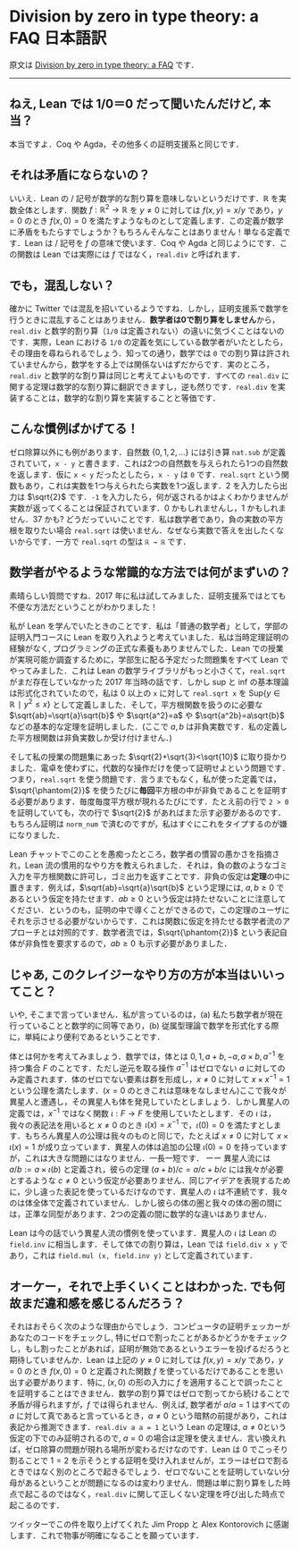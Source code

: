 # Division by zero in type theory: a FAQ 日本語訳

原文は [Division by zero in type theory: a FAQ](https://xenaproject.wordpress.com/2020/07/05/division-by-zero-in-type-theory-a-faq/) です．

---

<!-- ## Hey! I heard that Lean thinks 1/0 = 0. Is that true? -->
## ねえ, Lean では 1/0＝0 だって聞いたんだけど, 本当？

<!-- Yes. So do Coq and Agda and many other theorem provers. -->

本当ですよ．Coq や Agda，その他多くの証明支援系と同じです．

<!-- ## Doesn’t that lead to contradictions? -->
## それは矛盾にならないの？

<!-- No. It just means that Lean’s $/$ symbol doesn’t mean mathematical division. Let $\mathbb{R}$ denote the real numbers. Let’s define a function $f:\mathbb{R}^2\to\mathbb{R}$ by $f(x,y)=x/y$ if $y\not=0$ and $f(x,0)=0$. Does making that definition give us a contradiction in mathematics? No, of course not! It’s just a definition. Lean uses the symbol $/$ to mean $f$. As does Coq, Agda etc. Lean calls it `real.div` by the way, not $f$. -->

いいえ．Lean の $/$ 記号が数学的な割り算を意味しないというだけです．$\mathbb{R}$ を実数全体とします．関数 $f:\mathbb{R}^2\to\mathbb{R}$ を  $y\not=0$ に対しては $f(x,y)=x/y$ であり，$y=0$ のとき $f(x,0)=0$ を満たすようなものとして定義します．この定義が数学に矛盾をもたらすでしょうか？もちろんそんなことはありません！単なる定義です．Lean は $/$ 記号を $f$ の意味で使います．Coq や Agda と同じようにです．この関数は Lean では実際には $f$ ではなく，`real.div` と呼ばれます．

<!-- ## But doesn’t that lead to confusion? -->
## でも，混乱しない？

<!-- It certainly seems to lead to confusion on Twitter. But it doesn’t lead to confusion when doing mathematics in a theorem prover. **Mathematicians don’t divide by 0** and hence in practice they never notice the difference between `real.div` and mathematical division (for which `1/0` is undefined). Indeed, if a mathematician is asking what Lean thinks `1/0` is, one might ask the mathematician why they are even asking, because as we all know, dividing by `0` is not allowed in mathematics, and hence this cannot be relevant to their work. In fact knowing `real.div` is the same as knowing mathematical division; any theorem about one translates into a theorem about the other, so having `real.div` is equivalent to having mathematical division. -->

確かに Twitter では混乱を招いているようですね．しかし，証明支援系で数学を行うときに混乱することはありません．**数学者は0で割り算をしません**から，`real.div` と数学的割り算（`1/0` は定義されない）の違いに気づくことはないのです．実際，Lean における `1/0` の定義を気にしている数学者がいたとしたら，その理由を尋ねられるでしょう．知っての通り，数学では `0` での割り算は許されていませんから，数学をする上では関係ないはずだからです．実のところ，`real.div` と数学的な割り算は同じと考えてよいものです．すべての `real.div` に関する定理は数学的な割り算に翻訳できますし，逆も然りです．`real.div` を実装することは，数学的な割り算を実装することと等価です．

<!-- ## This convention is stupid though! -->
## こんな慣例ばかげてる！

<!-- It gets worse. There’s a subtraction `nat.sub` defined on the natural numbers $\lbrace 0,1,2,\ldots \rbrace$, with notation `x - y`, and it eats two natural numbers and spits out another natural number. If `x` and `y` are terms of type `ℕ` and `x < y`, then `x - y` will be `0`. There’s a function called `real.sqrt` which takes as input a real number, and outputs a real number. If you give it $2$, it outputs $\sqrt{2}$. I don’t know what happens if you give it the input $-1$, beyond the fact that it is guaranteed to output a real number. Maybe it’s $0$. Maybe it’s $1$. Maybe it’s $37$. I don’t care. I am a mathematician, and if I want to take the square root of a negative real number, I won’t use `real.sqrt` because I don’t want an answer in the reals, and the type of `real.sqrt` is `ℝ → ℝ`. -->

ゼロ除算以外にも例があります．自然数 $\lbrace 0,1,2,\ldots \rbrace$ には引き算 `nat.sub` が定義されていて，`x - y` と書きます．これは2つの自然数を与えられたら1つの自然数を返します．仮に `x < y` だったとしたら，`x - y` は `0` です．`real.sqrt` という関数もあり，これは実数を1つ与えられたら実数を1つ返します．$2$ を入力したら出力は $\sqrt{2}$ です．`-1` を入力したら，何が返されるかはよくわかりませんが実数が返ってくることは保証されています．$0$ かもしれませんし，$1$ かもしれません．$37$ かも? どうだっていいことです．私は数学者であり，負の実数の平方根を取りたい場合 `real.sqrt` は使いません．なぜなら実数で答えを出したくないからです．一方で `real.sqrt` の型は `ℝ → ℝ` です．

<!-- ## Why can’t you just do it the sensible way like mathematicians do? -->
## 数学者がやるような常識的な方法では何がまずいの？

<!-- Great question! I tried this in 2017! Turns out it’s really inconvenient in a theorem prover! -->

素晴らしい質問ですね．2017 年に私は試してみました．証明支援系ではとても不便な方法だということがわかりました！

<!-- Here’s how I learnt Lean. I came at it as a “normal mathematician”, who was thinking about integrating Lean into their undergraduate introduction to proof course. I had no prior experience with theorem provers, and no formal background in programming. As a feasibility study, I tried to use Lean to do all the problem sheets which I was planning on giving the undergraduates. This was back in 2017 when Lean’s maths library was much smaller, and `real.sqrt` did not yet exist. However the basic theory of sups and infs had been formalised, so I defined `real.sqrt x`, for `x` non-negative, to be $Sup\lbrace y\in\mathbb{R} ∣ y^2\leq x\rbrace$, and proved the basic theorems that one would want in an interface for a square root function, such as $\sqrt{ab}=\sqrt{a}\sqrt{b}$ and $\sqrt{a^2}=a$ and $\sqrt{a^2b}=a\sqrt{b}$ and so on (here $a,b$ are non-negative reals, the only reals which my function would accept). -->

私が Lean を学んでいたときのことです．私は「普通の数学者」として，学部の証明入門コースに Lean を取り入れようと考えていました．私は当時定理証明の経験がなく, プログラミングの正式な素養もありませんでした．Lean での授業が実現可能か調査するために，学部生に配る予定だった問題集をすべて Lean でやってみました．これは Lean の数学ライブラリがもっと小さくて，`real.sqrt` がまだ存在していなかった 2017 年当時の話です．しかし sup と inf の基本理論は形式化されていたので，私は 0 以上の `x` に対して `real.sqrt x` を $\mathrm{Sup}\lbrace y\in\mathbb{R} ∣ y^2\leq x\rbrace$ として定義しました．そして，平方根関数を扱うのに必要な $\sqrt{ab}=\sqrt{a}\sqrt{b}$ や $\sqrt{a^2}=a$ や $\sqrt{a^2b}=a\sqrt{b}$ などの基本的な定理を証明しました．(ここで $a, b$ は非負実数です．私の定義した平方根関数は非負実数しか受け付けません．)

<!-- I then set out to prove $\sqrt{2}+\sqrt{3}<\sqrt{10}$, a question on a problem sheet from my course. The students are told not to use a calculator, and asked to find a proof which only uses algebraic manipulations, i.e. the interface for `real.sqrt`. Of course, the way I had set things up, **every time** I used the $\sqrt{\phantom{2}}$ symbol I had to supply a proof that what I was taking the square root of was non-negative. Every time the symbol occurred in my proof. Even if I had proved `2 > 0` on the previous line, I had to prove it again on this line, because this line also had a $\sqrt{2}$ in. Of course the proof is just by `norm_num`, but that was 10 characters which I soon got sick of typing. -->

そして私の授業の問題集にあった $\sqrt{2}+\sqrt{3}<\sqrt{10}$ に取り掛かりました．電卓を使わずに，代数的な操作だけを使って証明せよという問題です．つまり，`real.sqrt` を使う問題です．言うまでもなく，私が使った定義では，$\sqrt{\phantom{2}}$ を使うたびに**毎回**平方根の中が非負であることを証明する必要があります．毎度毎度平方根が現れるたびにです．たとえ前の行で `2 > 0` を証明していても，次の行で $\sqrt{2}$ があればまた示す必要があるのです．もちろん証明は `norm_num` で済むのですが，私はすぐにこれをタイプするのが嫌になりました．

<!-- I then moaned about this on the Lean chat, was mocked for my silly mathematician conventions, and shown the idiomatic Lean way to do it. The idiomatic way to do it is to allow garbage inputs like negative numbers into your square root function, and return garbage outputs. It is in the **theorems** where one puts the non-negativity hypotheses. For example, the statement of the theorem that $\sqrt{ab}=\sqrt{a}\sqrt{b}$ has the hypotheses that $a,b\geq 0$. Note that it does not also have the hypothesis that $ab\geq 0$, as one can deduce this within the proof and not bother the user with it. This is in contrast to the mathematicians’ approach, where the proof that $ab\geq 0$ would also need to be supplied because it is in some sense part of the $\sqrt{\phantom{2}}$ notation. -->

Lean チャットでこのことを愚痴ったところ，数学者の慣習の愚かさを指摘され，Lean 流の慣用的なやり方を教えられました．それは，負の数のようなゴミ入力を平方根関数に許可し，ゴミ出力を返すことです．非負の仮定は**定理**の中に置きます．例えば，$\sqrt{ab}=\sqrt{a}\sqrt{b}$ という定理には, $a,b\geq 0$ であるという仮定を持たせます．$ab\geq 0$ という仮定は持たせないことに注意してください．というのも，証明の中で導くことができるので，この定理のユーザにそれを示させる必要がないからです．これは関数に仮定を持たせる数学者流のアプローチとは対照的です．数学者流では，$\sqrt{\phantom{2}}$ という表記自体が非負性を要求するので，$ab\geq 0$ も示す必要がありました．

<!-- ## So you’re saying this crazy way is actually better? -->
## じゃあ, このクレイジーなやり方の方が本当はいいってこと？

<!-- No, not really. I’m saying that it is (a) mathematically equivalent to what we mathematicians currently do and (b) simply more convenient when formalising mathematics in dependent type theory. -->

いや, そこまで言っていません．私が言っているのは，(a) 私たち数学者が現在行っていることと数学的に同等であり，(b) 従属型理論で数学を形式化する際に，単純により便利であるということです．

<!-- What actually is a field anyway? For a mathematician, a field is a set $F$ equipped with $0,1,a+b,-a,a\times b,a^{-1}$ where the inversion function $a^{-1}$ is only defined for non-zero $a$. The non-zero elements of a field form a group, so we have axioms such as $x\times x^{-1}=1$ for $x\not=0$ (and this doesn’t even make sense for $x=0$). Let’s say we encountered an alien species, who had also discovered fields, but their set-up involved a function $\iota :F\to F$ instead of our $x^{-1}$. Their $\iota$ was defined, using our notation, by $\iota(x)=x^{-1}$ for $x\not=0$, and $\iota(0)=0$. Their axioms are of course just the same as ours, for example they have $x\times \iota(x)=1$ for $x\not=0$. They have an extra axiom $\iota(0)=0$, but this is no big deal. It’s swings and roundabouts — they define $a/b:=a\times\iota(b)$ and their theorem $(a+b)/c=a/c+b/c$ doesn’t require $c\not=0$, whereas ours does. They are simply using slightly different notation to express the same idea. Their $\iota$ is discontinuous. Ours is not defined everywhere. But there is a canonical isomorphism of categories between our category of fields and theirs. There is no difference mathematically between the two set-ups. -->

体とは何かを考えてみましょう．数学では，体とは $0,1,a+b,-a,a\times b,a^{-1}$ を持つ集合 $F$ のことです．ただし逆元を取る操作 $a^{-1}$ はゼロでない $a$ に対してのみ定義されます．体のゼロでない要素は群を形成し，$x\not=0$ に対して $x\times x^{-1}=1$ という公理を満たします．($x = 0$ のときこれは意味をなしません)ここで我々が異星人と遭遇し，その異星人も体を発見していたとしましょう．しかし異星人の定義では，$x^{-1}$ ではなく関数 $\iota :F\to F$ を使用していたとします．その $\iota$ は，我々の表記法を用いると $x\not=0$ のとき $\iota(x)=x^{-1}$ で，$\iota(0)=0$ を満たすとします．もちろん異星人の公理は我々のものと同じで，たとえば $x\not=0$ に対して $x\times \iota(x)=1$ が成り立っています．異星人の体は追加の公理 $\iota(0)=0$ を持っていますが，これは大きな問題にはなりません．一長一短です． ーー 異星人流には $a/b:=a\times\iota(b)$ と定義され，彼らの定理 $(a+b)/c=a/c+b/c$ には我々が必要とするような $c\not=0$ という仮定が必要ありません．同じアイデアを表現するために，少し違った表記を使っているだけなのです．異星人の $\iota$ は不連続です．我々のは体全体で定義されていません．しかし彼らの体の圏と我々の体の圏の間には，正準な同型があります．2つの定義の間に数学的な違いはありません．

<!-- Lean uses the alien species convention. The aliens’ `\iota` is Lean’s `field.inv` , and Lean’s `field.div x y` is defined to be `field.mul (x, field.inv y)`. -->

Lean は今の話でいう異星人流の慣例を使っています．異星人の $ι$ は Lean の `field.inv` に相当します．そして体での割り算は，Lean では `field.div x y` であり，これは `field.mul (x, field.inv y)` として定義されています．

<!-- ## OK so I can see that it can be made to work. Why do I still feel a bit uncomfortable about all this? -->
## オーケー，それで上手くいくことはわかった. でも何故まだ違和感を感じるんだろう？

<!-- It’s probably for the following reason. You are imagining that a computer proof checker will be checking your work, and in particular checking to see if you ever divided by zero, and if you did then you expect it to throw an error saying that your proof is invalid. What you need to internalise is that Lean is just using that function $f$ above, defined by $f(x,y)=x/y$ for $y\not=0$ and $f(x,0)=0$. In particular you cannot prove false things by applying $f$ to an input of the form $(x,0)$, because the way to get a contradiction by dividing by zero and then continuing will involve invoking theorems which are true for mathematical division but which are not true for $f$. For example perhaps a mathematician would say $a/a=1$ is true for all $a$, with the implicit assumption that $a\not=0$ and that this can be inferred from the notation. Lean’s theorem that `real.div a a = 1` is only proved under the assumption that $a\not=0$, so the theorem cannot be invoked if $a=0$. In other words, the problem simply shows up at a different point in the argument. Lean won’t accept your proof of $1=2$ which sneakily divides by $0$ on line 8, but the failure will occur at a different point in the argument. The failure will still however be the assertion that you have a denominator which you have not proved is nonzero. It will simply not occur at the point when you do the division, it will occur at the point where you invoke the theorem which is not true for `real.div`. -->

それはおそらく次のような理由からでしょう．コンピュータの証明チェッカーがあなたのコードをチェックし, 特にゼロで割ったことがあるかどうかをチェックし，もし割ったことがあれば，証明が無効であるというエラーを投げるだろうと期待していませんか．Lean は上記の $y\not=0$ に対しては $f(x,y)=x/y$ であり，$y=0$ のとき $f(x,0)=0$ と定義された関数 $f$ を使っているだけであることを思い出す必要があります．特に, $(x,0)$ の形の入力に $f$ を適用することで誤ったことを証明することはできません．数学の割り算ではゼロで割ってから続けることで矛盾が得られますが，$f$ では得られません．例えば, 数学者が $a/a=1$ はすべての $a$ に対して真であると言っているとき，$a\not=0$ という暗黙の前提があり，これは表記から推測できます．`real.div a a = 1` という Lean の定理は, $a\not=0$という仮定の下でのみ証明されるので, $a=0$ の場合は定理を使えません．言い換えれば，ゼロ除算の問題が現れる場所が変わるだけなのです．Lean は $0$ でこっそり割ることで $1=2$ を示そうとする証明を受け入れませんが，エラーはゼロで割るときではなく別のところで起きるでしょう．ゼロでないことを証明していない分母があるということが問題になるのは変わりません．問題は単に割り算をした時点で起こるのではなく，`real.div` に関して正しくない定理を呼び出した時点で起こるのです．

<!-- Thanks to Jim Propp and Alex Kontorovich for bringing this up on Twitter. I hope that this clarifies things. -->
ツイッターでこの件を取り上げてくれた Jim Propp と Alex Kontorovich に感謝します．これで物事が明確になることを願っています．
